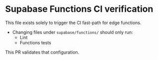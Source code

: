 # Supabase Functions CI verification

This file exists solely to trigger the CI fast-path for edge functions.

- Changing files under `supabase/functions/` should only run:
  - Lint
  - Functions tests

This PR validates that configuration.


